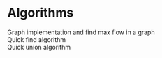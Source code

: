 # Algorithms

Graph implementation and find max flow in a graph <br/>
Quick find algorithm <br/>
Quick union algorithm
